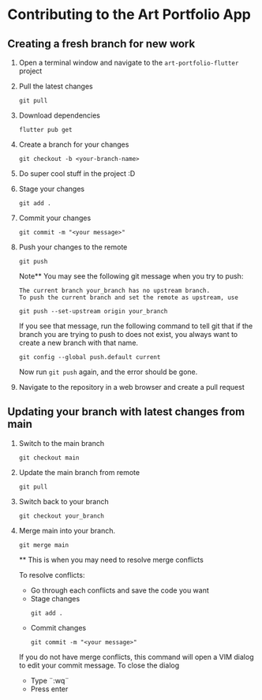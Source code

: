 # Contributing to the Art Portfolio App

## Creating a fresh branch for new work

1. Open a terminal window and navigate to the `art-portfolio-flutter` project

1. Pull the latest changes
    ```
    git pull
    ```
1. Download dependencies
    ```
    flutter pub get
    ```
1. Create a branch for your changes
    ```
    git checkout -b <your-branch-name>
    ```
1. Do super cool stuff in the project :D
1. Stage your changes
    ```
    git add .
    ```
1. Commit your changes
    ```
    git commit -m "<your message>"
    ```
1. Push your changes to the remote
    ```
    git push
    ```
    Note** You may see the following git message when you try to push:
    ```
    The current branch your_branch has no upstream branch.
    To push the current branch and set the remote as upstream, use

    git push --set-upstream origin your_branch
    ```
    If you see that message, run the following command to tell git that if the branch you are trying to push to does not exist, you always want to create a new branch with that name.
    ```
    git config --global push.default current
    ```
    Now run `git push` again, and the error should be gone.
1. Navigate to the repository in a web browser and create a pull request

## Updating your branch with latest changes from main
 1. Switch to the main branch
    ```
    git checkout main
    ```
 1. Update the main branch from remote
    ```
    git pull
    ```
 1. Switch back to your branch
    ```
    git checkout your_branch
    ```
 1. Merge main into your branch.
    ```
    git merge main
    ```
    ** This is when you may need to resolve merge conflicts
    
    To resolve conflicts:
    - Go through each conflicts and save the code you want
    - Stage changes
        ```
        git add .
        ```
    - Commit changes
        ```
        git commit -m "<your message>"
        ```


    If you do not have merge conflicts, this command will open a VIM dialog to edit your commit message. To close the dialog
    - Type ¨:wq¨
    - Press enter
    
